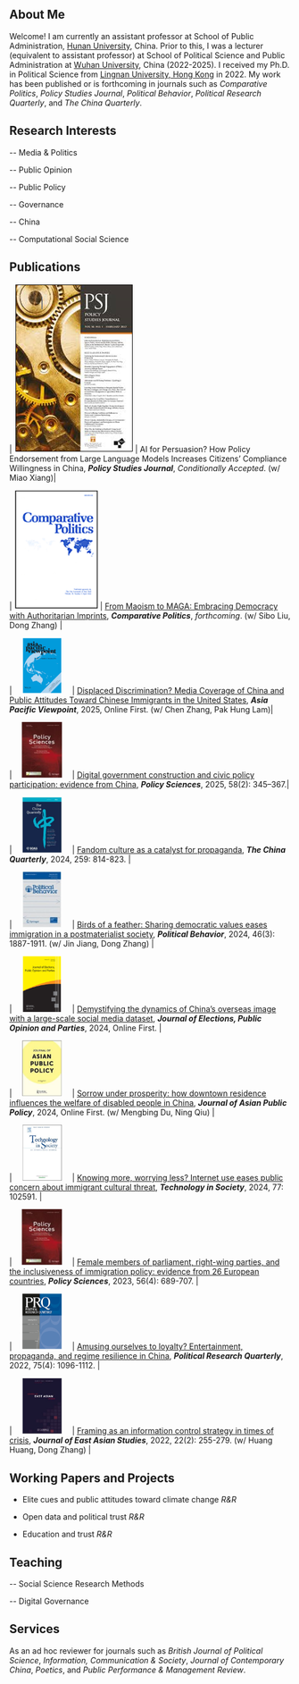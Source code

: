 ## About Me

Welcome! I am currently an assistant professor at School of Public Administration, [Hunan University](https://www-en.hnu.edu.cn/), China. Prior to this, I was a lecturer (equivalent to assistant professor) at School of Political Science and Public Administration at [Wuhan University](https://en.whu.edu.cn/), China (2022-2025). I received my Ph.D. in Political Science from [Lingnan University, Hong Kong](https://www.ln.edu.hk/) in 2022. My work has been published or is forthcoming in journals such as *Comparative Politics*, *Policy Studies Journal*, *Political Behavior*, *Political Research Quarterly*, and *The China Quarterly*.

## Research Interests

-- Media & Politics

-- Public Opinion

-- Public Policy 

-- Governance

-- China

-- Computational Social Science

## Publications

| <img src="docs/assets/psj_new.png" alt="PSJ" > | AI for Persuasion? How Policy Endorsement from Large Language Models Increases Citizens’ Compliance Willingness in China, ***Policy Studies Journal***, *Conditionally Accepted*. (w/ Miao Xiang)|

| <img src="docs/assets/cp_new.png" alt="CP" width="150"> | [From Maoism to MAGA: Embracing Democracy with Authoritarian Imprints](https://papers.ssrn.com/sol3/papers.cfm?abstract_id=4106610), ***Comparative Politics***, *forthcoming*. (w/ Sibo Liu, Dong Zhang) |

| <img src="docs/assets/apv.png" alt="APV" style="width:100px; height:100px; object-fit:contain;"> | [Displaced Discrimination? Media Coverage of China and Public Attitudes Toward Chinese Immigrants in the United States](https://onlinelibrary.wiley.com/doi/abs/10.1111/apv.12449), ***Asia Pacific Viewpoint***, 2025, Online First. (w/ Chen Zhang, Pak Hung Lam)|

| <img src="docs/assets/ps.jpg" alt="PS" style="width:100px; height:100px; object-fit:contain;"> | [Digital government construction and civic policy participation: evidence from China](https://link.springer.com/article/10.1007/s11077-025-09576-7), ***Policy Sciences***, 2025, 58(2): 345–367.|

| <img src="docs/assets/cq.jpg" alt="CQ" style="width:100px; height:100px; object-fit:contain;"> | [Fandom culture as a catalyst for propaganda](https://www.cambridge.org/core/journals/china-quarterly/article/abs/fandom-culture-as-a-catalyst-for-propaganda/F652D4643CDC257658C4D8305DFB2705), ***The China Quarterly***, 2024, 259: 814-823. |

| <img src="docs/assets/pobe.jpg" alt="POBE" style="width:100px; height:100px; object-fit:contain;"> | [Birds of a feather: Sharing democratic values eases immigration in a postmaterialist society](https://link.springer.com/article/10.1007/s11109-023-09900-y), ***Political Behavior***, 2024, 46(3): 1887-1911. (w/ Jin Jiang, Dong Zhang) |

| <img src="docs/assets/jepop.png" alt="JEPOP" style="width:100px; height:100px; object-fit:contain;"> | [Demystifying the dynamics of China’s overseas image with a large-scale social media dataset](https://www.tandfonline.com/doi/abs/10.1080/17457289.2024.2421562), ***Journal of Elections, Public Opinion and Parties***, 2024, Online First. |

| <img src="docs/assets/japp.jpg" alt="JAPP" style="width:100px; height:100px; object-fit:contain;"> | [Sorrow under prosperity: how downtown residence influences the welfare of disabled people in China](https://www.tandfonline.com/doi/abs/10.1080/17516234.2024.2372136), ***Journal of Asian Public Policy***, 2024, Online First. (w/ Mengbing Du, Ning Qiu) |

| <img src="docs/assets/tis.jpg" alt="TiS" style="width:100px; height:100px; object-fit:contain;"> | [Knowing more, worrying less? Internet use eases public concern about immigrant cultural threat](https://www.sciencedirect.com/science/article/abs/pii/S0160791X24001398), ***Technology in Society***, 2024, 77: 102591. |

| <img src="docs/assets/ps.jpg" alt="PS" style="width:100px; height:100px; object-fit:contain;"> | [Female members of parliament, right-wing parties, and the inclusiveness of immigration policy: evidence from 26 European countries](https://link.springer.com/article/10.1007/s11077-023-09516-3), ***Policy Sciences***, 2023, 56(4): 689-707. |

| <img src="docs/assets/prq.png" alt="PRQ" style="width:100px; height:100px; object-fit:contain;"> | [Amusing ourselves to loyalty? Entertainment, propaganda, and regime resilience in China](https://journals.sagepub.com/doi/abs/10.1177/10659129211049389), ***Political Research Quarterly***, 2022, 75(4): 1096-1112. |

| <img src="docs/assets/jeas.jpg" alt="JEAS" style="width:100px; height:100px; object-fit:contain;"> | [Framing as an information control strategy in times of crisis](https://www.cambridge.org/core/journals/journal-of-east-asian-studies/article/framing-as-an-information-control-strategy-in-times-of-crisis/7604E7F9879144E6257B5923C434A2BD), ***Journal of East Asian Studies***, 2022, 22(2): 255-279. (w/ Huang Huang, Dong Zhang) |
   
## Working Papers and Projects

- Elite cues and public attitudes toward climate change *R&R*

- Open data and political trust *R&R*

- Education and trust *R&R*

## Teaching

-- Social Science Research Methods

-- Digital Governance

## Services

As an ad hoc reviewer for journals such as *British Journal of Political Science*, *Information, Communication & Society*, *Journal of Contemporary China*, *Poetics*, and *Public Performance & Management Review*.

